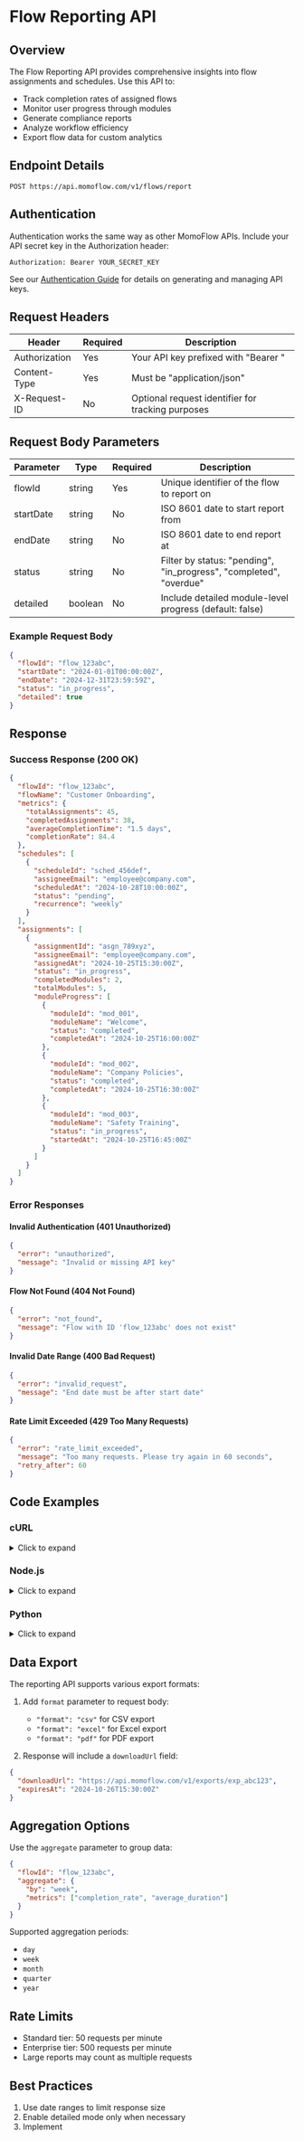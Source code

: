 # Flow Reporting API

## Overview

The Flow Reporting API provides comprehensive insights into flow assignments and schedules. Use this API to:

- Track completion rates of assigned flows
- Monitor user progress through modules
- Generate compliance reports
- Analyze workflow efficiency
- Export flow data for custom analytics

## Endpoint Details

```endpoint
POST https://api.momoflow.com/v1/flows/report
```

## Authentication

Authentication works the same way as other MomoFlow APIs. Include your API secret key in the Authorization header:

```
Authorization: Bearer YOUR_SECRET_KEY
```

See our [Authentication Guide](/docs/authentication) for details on generating and managing API keys.

## Request Headers

| Header          | Required | Description                                          |
|-----------------|----------|------------------------------------------------------|
| Authorization   | Yes      | Your API key prefixed with "Bearer "                 |
| Content-Type    | Yes      | Must be "application/json"                          |
| X-Request-ID    | No       | Optional request identifier for tracking purposes    |

## Request Body Parameters

| Parameter    | Type   | Required | Description                                    |
|-------------|--------|----------|------------------------------------------------|
| flowId      | string | Yes      | Unique identifier of the flow to report on     |
| startDate   | string | No       | ISO 8601 date to start report from            |
| endDate     | string | No       | ISO 8601 date to end report at                |
| status      | string | No       | Filter by status: "pending", "in_progress", "completed", "overdue" |
| detailed    | boolean| No       | Include detailed module-level progress (default: false) |

### Example Request Body

```json
{
  "flowId": "flow_123abc",
  "startDate": "2024-01-01T00:00:00Z",
  "endDate": "2024-12-31T23:59:59Z",
  "status": "in_progress",
  "detailed": true
}
```

## Response

### Success Response (200 OK)

```json
{
  "flowId": "flow_123abc",
  "flowName": "Customer Onboarding",
  "metrics": {
    "totalAssignments": 45,
    "completedAssignments": 38,
    "averageCompletionTime": "1.5 days",
    "completionRate": 84.4
  },
  "schedules": [
    {
      "scheduleId": "sched_456def",
      "assigneeEmail": "employee@company.com",
      "scheduledAt": "2024-10-28T10:00:00Z",
      "status": "pending",
      "recurrence": "weekly"
    }
  ],
  "assignments": [
    {
      "assignmentId": "asgn_789xyz",
      "assigneeEmail": "employee@company.com",
      "assignedAt": "2024-10-25T15:30:00Z",
      "status": "in_progress",
      "completedModules": 2,
      "totalModules": 5,
      "moduleProgress": [
        {
          "moduleId": "mod_001",
          "moduleName": "Welcome",
          "status": "completed",
          "completedAt": "2024-10-25T16:00:00Z"
        },
        {
          "moduleId": "mod_002",
          "moduleName": "Company Policies",
          "status": "completed",
          "completedAt": "2024-10-25T16:30:00Z"
        },
        {
          "moduleId": "mod_003",
          "moduleName": "Safety Training",
          "status": "in_progress",
          "startedAt": "2024-10-25T16:45:00Z"
        }
      ]
    }
  ]
}
```

### Error Responses

#### Invalid Authentication (401 Unauthorized)
```json
{
  "error": "unauthorized",
  "message": "Invalid or missing API key"
}
```

#### Flow Not Found (404 Not Found)
```json
{
  "error": "not_found",
  "message": "Flow with ID 'flow_123abc' does not exist"
}
```

#### Invalid Date Range (400 Bad Request)
```json
{
  "error": "invalid_request",
  "message": "End date must be after start date"
}
```

#### Rate Limit Exceeded (429 Too Many Requests)
```json
{
  "error": "rate_limit_exceeded",
  "message": "Too many requests. Please try again in 60 seconds",
  "retry_after": 60
}
```

## Code Examples

### cURL
<details>
<summary>Click to expand</summary>

```bash
curl -X POST https://api.momoflow.com/v1/flows/report \
  -H "Authorization: Bearer YOUR_SECRET_KEY" \
  -H "Content-Type: application/json" \
  -H "X-Request-ID: req_unique_id" \
  -d '{
    "flowId": "flow_123abc",
    "startDate": "2024-01-01T00:00:00Z",
    "endDate": "2024-12-31T23:59:59Z",
    "status": "in_progress",
    "detailed": true
  }'
```
</details>

### Node.js
<details>
<summary>Click to expand</summary>

```javascript
const axios = require('axios');

async function getFlowReport() {
  try {
    const response = await axios.post(
      'https://api.momoflow.com/v1/flows/report',
      {
        flowId: 'flow_123abc',
        startDate: '2024-01-01T00:00:00Z',
        endDate: '2024-12-31T23:59:59Z',
        status: 'in_progress',
        detailed: true
      },
      {
        headers: {
          'Authorization': 'Bearer YOUR_SECRET_KEY',
          'Content-Type': 'application/json',
          'X-Request-ID': 'req_unique_id'
        }
      }
    );
    
    console.log('Flow report:', response.data);
  } catch (error) {
    console.error('Error fetching report:', error.response.data);
  }
}
```
</details>

### Python
<details>
<summary>Click to expand</summary>

```python
import requests

def get_flow_report():
    headers = {
        'Authorization': 'Bearer YOUR_SECRET_KEY',
        'Content-Type': 'application/json',
        'X-Request-ID': 'req_unique_id'
    }

    data = {
        'flowId': 'flow_123abc',
        'startDate': '2024-01-01T00:00:00Z',
        'endDate': '2024-12-31T23:59:59Z',
        'status': 'in_progress',
        'detailed': True
    }

    try:
        response = requests.post(
            'https://api.momoflow.com/v1/flows/report',
            json=data,
            headers=headers
        )
        response.raise_for_status()
        print('Flow report:', response.json())
    except requests.exceptions.RequestException as e:
        print('Error fetching report:', e)
```
</details>

## Data Export

The reporting API supports various export formats:

1. Add `format` parameter to request body:
   - `"format": "csv"` for CSV export
   - `"format": "excel"` for Excel export
   - `"format": "pdf"` for PDF export

2. Response will include a `downloadUrl` field:
```json
{
  "downloadUrl": "https://api.momoflow.com/v1/exports/exp_abc123",
  "expiresAt": "2024-10-26T15:30:00Z"
}
```

## Aggregation Options

Use the `aggregate` parameter to group data:

```json
{
  "flowId": "flow_123abc",
  "aggregate": {
    "by": "week",
    "metrics": ["completion_rate", "average_duration"]
  }
}
```

Supported aggregation periods:
- `day`
- `week`
- `month`
- `quarter`
- `year`

## Rate Limits

- Standard tier: 50 requests per minute
- Enterprise tier: 500 requests per minute
- Large reports may count as multiple requests

## Best Practices

1. Use date ranges to limit response size
2. Enable detailed mode only when necessary
3. Implement